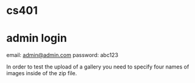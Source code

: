 # cs401

# admin login
email: admin@admin.com
password: abc123

In order to test the upload of a gallery you need to specify four names of images inside of the zip file.
